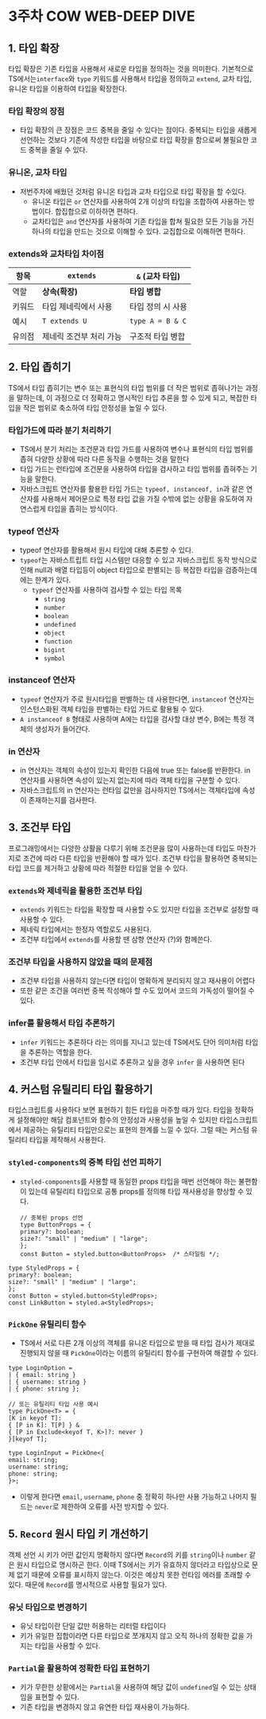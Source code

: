 # 3주차 COW WEB-DEEP DIVE

## 1.  타입 확장

타입 확장은 기존 타입을 사용해서 새로운 타입을 정의하는 것을 의미한다. 기본적으로 TS에서는`interface`와 `type` 키워드를 사용해서 타입을 정의하고 `extend`, 교차 타입, 유니온 타입을 이용하여 타입을 확장한다.

### 타입 확장의 장점

- 타입 확장의 큰 장점은 코드 중복을 줄일 수 있다는 점이다. 중복되는 타입을 새롭게 선언하는 것보다 기존에 작성한 타입을 바탕으로 타입 확장을 함으로써 불필요한 코드 중복을 줄일 수 있다.

### 유니온, 교차 타입

- 저번주차에 배웠던 것처럼 유니온 타입과 교차 타입으로 타입 확장을 할 수있다.
    - 유니온 타입은 `or` 연산자를 사용하여 2개 이상의 타입을 조합하여 사용하는 방법이다. 합집합으로 이하하면 편하다.
    - 교차타입은 `and` 연산자를 사용하여 기존 타입을 합쳐 필요한 모든 기능을 가진 하나의 타입을 만드는 것으로 이해할 수 있다. 교집합으로 이해하면 편하다.

### extends와 교차타입 차이점

| 항목 | `extends` | `&` (교차 타입) |
| --- | --- | --- |
| 역할 | **상속(확장)** | **타입 병합** |
| 키워드 | 타입 제네릭에서 사용 | 타입 정의 시 사용 |
| 예시 | `T extends U` | `type A = B & C` |
| 유의점 | 제네릭 조건부 처리 가능 | 구조적 타입 병합 |

## 2. 타입 좁히기

TS에서 타입 좁히기는 변수 또는 표현식의 타입 범위를 더 작은 범위로 좁혀나가는 과정을 말하는데, 이 과정으로 더 정확하고 명시적인 타입 추론을 할 수 있게 되고, 복잡한 타입을 작은 범위로 축소하여 타입 안정성을 높일 수 있다.

### 타입가드에 따라 분기 처리하기

- TS에서 분기 처리는 조건문과 타입 가드를 사용하여 변수나 표현식의 타입 범위를 좁혀 다양한 상황에 따라 다른 동작을 수행하는 것을 말한다
- 타입 가드는 런타입에 조건문을 사용하여 타입을 검사하고 타입 범위를 좁혀주는 기능을 말한다.
- 자바스크립트 연산자를 활용한 타입 가드는 `typeof, instanceof, in`과 같은 연산자를 사용해서 제어문으로 특정 타입 값을 가질 수밖에 없는 상황을 유도하여 자연스럽게 타입을 좁히는 방식이다.

### typeof 연산자

- typeof 연산자를 활용해서 원시 타입에 대해 추론할 수 있다.
- `typeof`는 자바스트립트 타입 시스템만 대응할 수 있고 자바스크립트 동작 방식으로 인해 null과 배열 타입등이 object 타입으로 판별되는 등 복잡한 타입을 검증하는데에는 한계가 있다.
    - `typeof` 연산자를 사용하여 검사할 수 있는 타입 목록
        - `string`
        - `number`
        - `boolean`
        - `undefined`
        - `object`
        - `function`
        - `bigint`
        - `symbol`

### instanceof 연산자

- `typeof` 연산자가 주로 원시타입을 판별하는 데 사용한다면, `instanceof` 연산자는 인스턴스화된 객체 타입을 판별하는 타입 가드로 활용될 수 있다.
- `A instanceof B` 형태로 사용하며 A에는 타입을 검사할 대상 변수, B에는 특정 객체의 생성자가 들어간다.

### in 연산자

- in 연산자는 객체의 속성이 있는지 확인한 다음에 true 또는 false를 반환한다. in 연산자를 사용하면 속성이 있는지 없는지에 따라 객체 타입을 구분할 수 있다.
- 자바스크립트의 in 연산자는 런타임 값만을 검사하지만 TS에서는 객체타입에 속성이 존재하는지를 검사한다.

## 3. 조건부 타입

프로그래밍에서는 다양한 상활을 다루기 위해 조건문을 많이 사용하는데 타입도 마찬가지로 조건에 따라 다른 타입을 반환해야 할 때가 있다. 조건부 타입을 활용하면 중복되는 타입 코드를 제거하고 상황에 따라 적절한 타입을 얻을 수 있다.

### `extends`와 제네릭을 활용한 조건부 타입

- `extends` 키워드는 타입을 확장할 때 사용할 수도 있지만 타입을 조건부로 설정할 때 사용할 수 있다.
- 제네릭 타입에서는 한정자 역할로도 사용된다.
- 조건부 타입에서 `extends`를 사용할 땐 삼향 연산자 (?)와 함께쓴다.

### 조건부 타입을 사용하지 않았을 때의 문제점

- 조건부 타입을 사용하지 않는다면 타입이 명확하게 분리되지 않고 재사용이 어렵다
- 또한 같은 조건을 여러번 중복 작성해야 할 수도 있어서 코드의 가독성이 떨어질 수 있다.

### infer를 활용해서 타입 추론하기

- `infer` 키워드는 추론하다 라는 의미를 지니고 있는데 TS에서도 단어 의미처럼 타입을 추론하는 역할을 한다.
- 조건부 타입 안에서 타입을 임시로 추론하고 싶을 경우 `infer` 을 사용하면 된다

## 4. 커스텀 유틸리티 타입 활용하기

타입스크립트를 사용하다 보면 표현하기 힘든 타입을 마주할 때가 있다. 타입을 정확하게 설정해야만 해담 컴포넌트와 함수의 안정성과 사용성을 높일 수 있지만 타입스크립트에서 제공하는 유틸리티 타입만으로는 표현의 한계를 느낄 수 있다. 그럴 때는 커스텀 유틸리티 타입을 제작해서 사용한다.

### `styled-components`의 중복 타입 선언 피하기

- `styled-components`를 사용할 때 동일한 props 타입을 매번 선언해야 하는 불편함이 있는데 유틸리티 타입으로 공통 props를 정의해 타입 재사용성을 향상할 수 있다.
    
    ```tsx
    // 중복된 props 선언
    type ButtonProps = {
    primary?: boolean;
    size?: "small" | "medium" | "large";
    };
    const Button = styled.button<ButtonProps>  /* 스타일링 */;
    ```
    

```tsx
type StyledProps = {
primary?: boolean;
size?: "small" | "medium" | "large";
};
const Button = styled.button<StyledProps>; 
const LinkButton = styled.a<StyledProps>;
```

### `PickOne` 유틸리티 함수

- TS에서 서로 다른 2개 이상의 객체를 유니온 타입으로 받을 때 타입 검사가 제대로 진행되지 않을 때 `PickOne`이라는 이름의 유틸리티 함수를 구현하여 해결할 수 있다.

```tsx
type LoginOption =
| { email: string }
| { username: string }
| { phone: string };

// 또는 유틸리티 타입 사용 예시
type PickOne<T> = {
[K in keyof T]:
{ [P in K]: T[P] } &
{ [P in Exclude<keyof T, K>]?: never }
}[keyof T];

type LoginInput = PickOne<{
email: string;
username: string;
phone: string;
}>;
```

- 이렇게 한다면 `email`, `username`, `phone` 중 정확히 하나만 사용 가능하고 나머지 필드는 `never`로 제한하여 오류를 사전 방지할 수 있다.

## 5. `Record` 원시 타입 키 개선하기

객체 선언 시 키가 어떤 값인지 명확하지 않다면 `Record`의 키를 `string`이나 `number` 같은 원시 타입으로 명시하곤 한다. 이때 TS에서는 키가 유효하지 않더라고 타입상으로 문제 없기 때문에 오류를 표시하지 않는다. 이것은 예상치 못한 런타임 에러를 초래할 수 있다. 때문에 `Record`를 명시적으로 사용할 필요가 있다.

### 유닛 타입으로 변경하기

- 유닛 타입이란 단일 값만 허용하는 리터럴 타입이다
- 키가 유일한 집합이라면 다른 타입으로 쪼개지지 않고 오직 하나의 정확한 값을 가지는 타입을 사용할 수 있다.

### `Partial`을 활용하여 정확한 타입 표현하기

- 키가 무한한 상황에서는 `Partial`을 사용하여 해당 값이 `undefined`일 수 있는 상태임을 표현할 수 있다.
- 기존 타입을 변경하지 않고 유연한 타입 재사용이 가능하다.